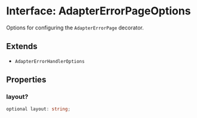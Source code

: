 # Interface: AdapterErrorPageOptions

Options for configuring the `AdapterErrorPage` decorator.

## Extends

- `AdapterErrorHandlerOptions`

## Properties

### layout?

```ts
optional layout: string;
```
